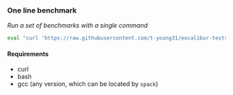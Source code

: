 ### One line benchmark
*Run a set of benchmarks with a single command*


<!---
TODO: Change branch here and in olb.sh 
--->

```bash
eval "curl 'https://raw.githubusercontent.com/t-young31/excalibur-tests/olb/one-line-benchmark/olb.sh' > olb.sh && . olb.sh"
```


#### Requirements
- curl
- bash
- gcc (any version, which can be located by `spack`)
